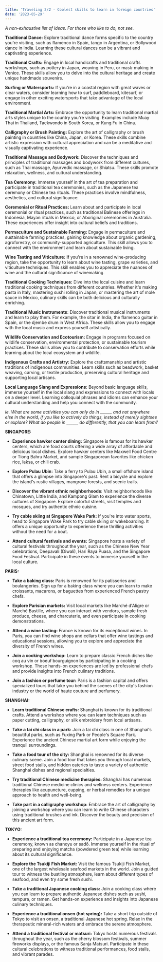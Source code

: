 ```yaml
---
title: 'Traveling 2/2 - Coolest skills to learn in foreign countries'
date: '2023-05-29'
---
```


*A non-exhaustive list of ideas. For those who like to do, not see.*

**Traditional Dance:** Explore traditional dance forms specific to the country you're visiting, such as flamenco in Spain, tango in Argentina, or Bollywood dance in India. Learning these cultural dances can be a vibrant and captivating experience.

**Traditional Crafts:** Engage in local handicrafts and traditional crafts workshops, such as pottery in Japan, weaving in Peru, or mask-making in Venice. These skills allow you to delve into the cultural heritage and create unique handmade souvenirs.

**Surfing or Watersports:** If you're in a coastal region with great waves or clear waters, consider learning how to surf, paddleboard, kitesurf, or engage in other exciting watersports that take advantage of the local environment.

**Traditional Martial Arts:** Embrace the opportunity to learn traditional martial arts styles unique to the country you're visiting. Examples include Muay Thai in Thailand, Taekwondo in South Korea, or Kung Fu in China.

**Calligraphy or Brush Painting:** Explore the art of calligraphy or brush painting in countries like China, Japan, or Korea. These skills combine artistic expression with cultural appreciation and can be a meditative and visually captivating experience.

**Traditional Massage and Bodywork:** Discover the techniques and principles of traditional massages and bodywork from different cultures, such as Thai massage, Ayurvedic massage, or Shiatsu. These skills promote relaxation, wellness, and cultural understanding.

**Tea Ceremony:** Immerse yourself in the art of tea preparation and participate in traditional tea ceremonies, such as the Japanese tea ceremony or Chinese tea rituals. These practices involve mindfulness, aesthetics, and cultural significance.

**Ceremonial or Ritual Practices:** Learn about and participate in local ceremonial or ritual practices, such as traditional Balinese offerings in Indonesia, Mayan rituals in Mexico, or Aboriginal ceremonies in Australia. These experiences offer insight into cultural beliefs and traditions.

**Permaculture and Sustainable Farming:** Engage in permaculture and sustainable farming practices, gaining knowledge about organic gardening, agroforestry, or community-supported agriculture. This skill allows you to connect with the environment and learn about sustainable living.

**Wine Tasting and Viticulture:** If you're in a renowned wine-producing region, take the opportunity to learn about wine tasting, grape varieties, and viticulture techniques. This skill enables you to appreciate the nuances of wine and the cultural significance of winemaking.

**Traditional Cooking Techniques:** Dive into the local cuisine and learn traditional cooking techniques from different countries. Whether it's making pasta in Italy, mastering sushi rolling in Japan, or mastering the art of mole sauce in Mexico, culinary skills can be both delicious and culturally enriching.

**Traditional Music Instruments:** Discover traditional musical instruments and learn to play them. For example, the sitar in India, the flamenco guitar in Spain, or the djembe drum in West Africa. These skills allow you to engage with the local music and express yourself artistically.

**Wildlife Conservation and Ecotourism:** Engage in programs focused on wildlife conservation, environmental protection, or sustainable tourism practices. These skills allow you to contribute to conservation efforts while learning about the local ecosystem and wildlife.

**Indigenous Crafts and Artistry:** Explore the craftsmanship and artistic traditions of indigenous communities. Learn skills such as beadwork, basket weaving, carving, or textile production, preserving cultural heritage and supporting local artisans.

**Local Language Slang and Expressions:** Beyond basic language skills, immerse yourself in the local slang and expressions to connect with locals on a deeper level. Learning colloquial phrases and idioms can enhance your cultural understanding and help you connect with the community.



*ie. What are some activities you can only do in ______ and not anywhere else in the world, if you like to actively do things, instead of merely sightsee or explore? What do people in ______ do differently, that you can learn from?*

**SINGAPORE:**

* **Experience hawker center dining:** Singapore is famous for its hawker centers, which are food courts offering a wide array of affordable and delicious local dishes. Explore hawker centers like Maxwell Food Centre or Tiong Bahru Market, and sample Singaporean favorites like chicken rice, laksa, or chili crab.

* **Explore Pulau Ubin:** Take a ferry to Pulau Ubin, a small offshore island that offers a glimpse into Singapore's past. Rent a bicycle and explore the island's rustic villages, mangrove forests, and scenic trails.

* **Discover the vibrant ethnic neighborhoods:** Visit neighborhoods like Chinatown, Little India, and Kampong Glam to experience the diverse cultures of Singapore. Explore colorful streets, visit temples and mosques, and try authentic ethnic cuisine.

* **Try cable skiing at Singapore Wake Park:** If you're into water sports, head to Singapore Wake Park to try cable skiing or wakeboarding. It offers a unique opportunity to experience these thrilling activities without the need for a boat.

* **Attend cultural festivals and events:** Singapore hosts a variety of cultural festivals throughout the year, such as the Chinese New Year celebrations, Deepavali (Diwali), Hari Raya Puasa, and the Singapore Food Festival. Participate in these events to immerse yourself in the local culture.

**PARIS:**

* **Take a baking class:** Paris is renowned for its patisseries and boulangeries. Sign up for a baking class where you can learn to make croissants, macarons, or baguettes from experienced French pastry chefs.

* **Explore Parisian markets:** Visit local markets like Marché d'Aligre or Marché Bastille, where you can interact with vendors, sample fresh produce, cheese, and charcuterie, and even participate in cooking demonstrations.

* **Attend a wine tasting:** France is known for its exceptional wines. In Paris, you can find wine shops and cellars that offer wine tastings and educational sessions, allowing you to explore and appreciate the diversity of French wines.

* **Join a cooking workshop:** Learn to prepare classic French dishes like coq au vin or boeuf bourguignon by participating in a cooking workshop. These hands-on experiences are led by professional chefs and provide insights into French culinary traditions.

* **Join a fashion or perfume tour:** Paris is a fashion capital and offers specialized tours that take you behind the scenes of the city's fashion industry or the world of haute couture and perfumery.

**SHANGHAI:**

* **Learn traditional Chinese crafts:** Shanghai is known for its traditional crafts. Attend a workshop where you can learn techniques such as paper cutting, calligraphy, or silk embroidery from local artisans.

* **Take a tai chi class in a park:** Join a tai chi class in one of Shanghai's beautiful parks, such as Fuxing Park or People's Square Park. Experience the ancient Chinese martial art form while enjoying the tranquil surroundings.

* **Take a food tour of the city:** Shanghai is renowned for its diverse culinary scene. Join a food tour that takes you through local markets, street food stalls, and hidden eateries to taste a variety of authentic Shanghai dishes and regional specialties.

* **Try traditional Chinese medicine therapies:** Shanghai has numerous traditional Chinese medicine clinics and wellness centers. Experience therapies like acupuncture, cupping, or herbal remedies for a unique approach to health and well-being.

* **Take part in a calligraphy workshop:** Embrace the art of calligraphy by joining a workshop where you can learn to write Chinese characters using traditional brushes and ink. Discover the beauty and precision of this ancient art form.

**TOKYO:**

* **Experience a traditional tea ceremony:** Participate in a Japanese tea ceremony, known as chanoyu or sadō. Immerse yourself in the ritual of preparing and enjoying matcha (powdered green tea) while learning about its cultural significance.

* **Explore the Tsukiji Fish Market:** Visit the famous Tsukiji Fish Market, one of the largest wholesale seafood markets in the world. Join a guided tour to witness the bustling atmosphere, learn about different types of seafood, and even try some fresh sushi.

* **Take a traditional Japanese cooking class:** Join a cooking class where you can learn to prepare authentic Japanese dishes such as sushi, tempura, or ramen. Get hands-on experience and insights into Japanese culinary techniques.

* **Experience a traditional onsen (hot spring):** Take a short trip outside of Tokyo to visit an onsen, a traditional Japanese hot spring. Relax in the therapeutic mineral-rich waters and embrace the serene atmosphere.

* **Attend a traditional festival or matsuri:** Tokyo hosts numerous festivals throughout the year, such as the cherry blossom festivals, summer fireworks displays, or the famous Sanja Matsuri. Participate in these cultural celebrations to witness traditional performances, food stalls, and vibrant parades.